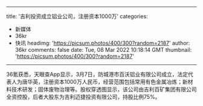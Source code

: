 
---
title: '吉利投资成立铝业公司，注册资本1000万'
categories: 
 - 新媒体
 - 36kr
 - 快讯
headimg: 'https://picsum.photos/400/300?random=2187'
author: 36kr
comments: false
date: Tue, 08 Mar 2022 10:18:14 GMT
thumbnail: 'https://picsum.photos/400/300?random=2187'
---

<div>   
36氪获悉，天眼查App显示，3月7日，防城港市百沃铝业有限公司成立，法定代表人为唐华英，注册资本1000万人民币，经营范围包括常用有色金属冶炼；新材料技术研发；固体废物治理等。股权穿透图显示，该公司由吉利百矿集团有限公司全资控股，后者大股东为吉利迈捷投资有限公司，持股比例75%。  
</div>
            